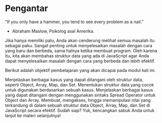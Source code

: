 # Pengantar

“If you only have a hammer, you tend to see every problem as a nail.”

- Abraham Maslow, Psikolog asal Amerika.

Jika hanya memiliki palu, Anda akan cenderung melihat semua masalah itu sebagai paku. Sangat penting untuk menyelesaikan masalah dengan cara yang baru dan berbeda, sama halnya ketika membuat program. Oleh karena itu, kita akan membahas struktur data yang ada di JavaScript agar Anda dapat menyelesaikan masalah dengan cara yang berbeda dan lebih efektif.

Berikut adalah objektif pembelajaran yang akan dicapai pada modul kali ini.

Menjelaskan berbagai kasus yang dapat ditangani oleh struktur data, seperti Object, Array, Map, dan Set.
Menentukan struktur data yang cocok untuk digunakan berdasarkan sebuah kasus.
Menjelaskan berbagai kasus yang dapat ditangani dengan menggunakan sintaks Spread Operator untuk Object dan Array.
Membuat, mengakses, hingga memanipulasi nilai yang terkandung di dalam sebuah struktur data Object, Array, Map, dan Set di JavaScript secara efektif.
Sudah siap? Yuk, kencangkan sabuk Anda untuk lanjut ke materi selanjutnya!
